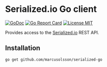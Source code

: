 # Serialized.io Go client

[![GoDoc](https://img.shields.io/badge/godoc-reference-blue.svg?style=flat)](https://godoc.org/github.com/marcusolsson/serialized-go)
[![Go Report Card](https://goreportcard.com/badge/github.com/marcusolsson/serialized-go)](https://goreportcard.com/report/github.com/marcusolsson/serialized-go)
[![License MIT](https://img.shields.io/badge/license-MIT-lightgrey.svg?style=flat)](LICENSE)

Provides access to the [Serialized.io](https://serialized.io) REST API.

## Installation

```
go get github.com/marcusolsson/serialized-go
```
